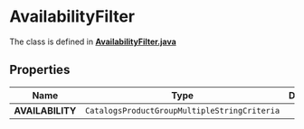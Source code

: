 

# AvailabilityFilter

The class is defined in **[AvailabilityFilter.java](../../src/main/java/org/openapitools/model/AvailabilityFilter.java)**

## Properties

Name | Type | Description | Notes
------------ | ------------- | ------------- | -------------
**AVAILABILITY** | `CatalogsProductGroupMultipleStringCriteria` |  | 



